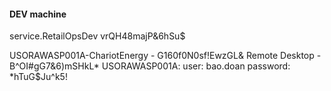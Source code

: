 #### DEV machine
service.RetailOpsDev
vrQH48majP&6hSu$


USORAWASP001A-ChariotEnergy - G160f0N0sf!EwzGL&
Remote Desktop - B^OI#gG7&6)mSHkL*
USORAWASP001A:
user: bao.doan
password: *hTuG$Ju^k5!


